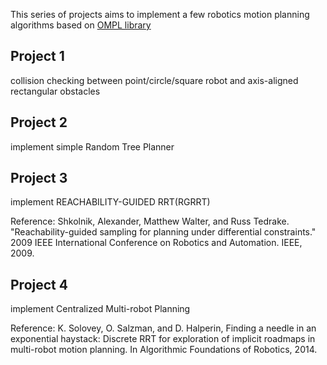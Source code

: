 This series of projects aims to implement a few robotics motion planning algorithms based on
[OMPL library](http://ompl.kavrakilab.org/)

## Project 1
collision checking between point/circle/square robot and axis-aligned rectangular obstacles

## Project 2
implement simple Random Tree Planner

## Project 3
implement REACHABILITY-GUIDED RRT(RGRRT)

Reference:
Shkolnik, Alexander, Matthew Walter, and Russ Tedrake. "Reachability-guided sampling for planning under differential constraints." 2009 IEEE International Conference on Robotics and Automation. IEEE, 2009.

## Project 4
implement Centralized Multi-robot Planning

Reference:
K. Solovey, O. Salzman, and D. Halperin, Finding a needle in an exponential haystack: Discrete RRT for exploration of implicit roadmaps in multi-robot motion planning. In Algorithmic Foundations of Robotics, 2014.


